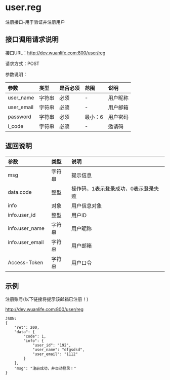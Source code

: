 # user.reg

注册接口-用于验证并注册用户

## 接口调用请求说明

接口URL：http://dev.wuanlife.com:800/user/reg

请求方式：POST

参数说明：

|参数|类型|是否必须|范围|说明|
|:--|:--|:--|:--|:--|
|user_name| 字符串 |   必须   |-|         用户昵称|
|user_email   | 字符串|   必须  |-|         用户邮箱|
|password| 字符串 |   必须   | 最小：6|           用户密码|
|i_code|字符串|必须|-|邀请码|

## 返回说明

|参数|类型|说明|
|:--|:--|:--|
|msg        |   字符串 |提示信息|
|data.code         | 整型 |  操作码，1表示登录成功，0表示登录失败|
|info         | 对象 | 用户信息对象|
|info.user_id  | 整型  | 用户ID|
|info.user_name| 字符串| 用户昵称|
|info.user_email   | 字符串| 用户邮箱|
|Access-Token|字符串|用户口令|

## 示例

注册账号(以下链接将提示该邮箱已注册！)

http://dev.wuanlife.com:800/user/reg

    JSON:
    {
        "ret": 200,
        "data": {
            "code": 1,
            "info": {
                "user_id": "192",
                "user_name": "dfgsdsd",
                "user_email": "1112"
            }
        },
        "msg": "注册成功，并自动登录！"
    }
